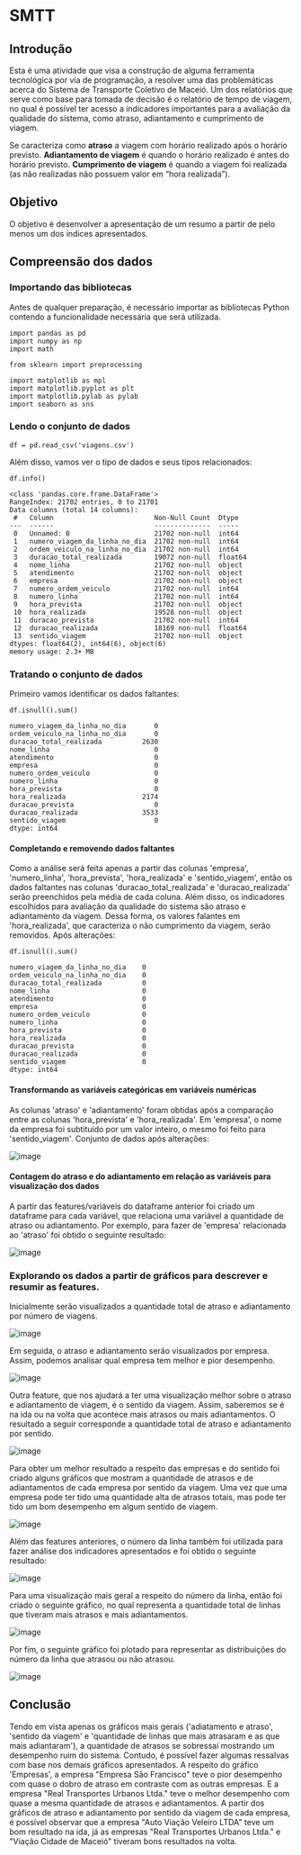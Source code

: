# SMTT

## Introdução

Esta é uma atividade que visa a construção de alguma ferramenta tecnológica por via de programação, a resolver uma das problemáticas acerca do Sistema de Transporte
Coletivo de Maceió. Um dos relatórios que serve como base para tomada de decisão é o relatório de tempo de viagem, no qual é possível ter acesso a indicadores importantes para a avaliação da qualidade do sistema, como atraso, adiantamento e cumprimento de viagem.

Se caracteriza como **atraso** a viagem com horário realizado após o horário previsto. **Adiantamento de viagem** é quando o horário realizado é antes do horário previsto. **Cumprimento de viagem** é quando a viagem foi realizada (as não realizadas não possuem valor em “hora realizada”).

## Objetivo 

O objetivo é desenvolver a apresentação de um resumo a partir de pelo menos um dos índices apresentados.

## Compreensão dos dados

### Importando das bibliotecas
Antes de qualquer preparação, é necessário importar as bibliotecas Python contendo a funcionalidade necessária que será utilizada.

```
import pandas as pd
import numpy as np
import math

from sklearn import preprocessing

import matplotlib as mpl
import matplotlib.pyplot as plt
import matplotlib.pylab as pylab
import seaborn as sns
```

### Lendo o conjunto de dados

```
df = pd.read_csv('viagens.csv')
```

Além disso, vamos ver o tipo de dados e seus tipos relacionados:

```
df.info()
```
```
<class 'pandas.core.frame.DataFrame'>
RangeIndex: 21702 entries, 0 to 21701
Data columns (total 14 columns):
 #   Column                         Non-Null Count  Dtype  
---  ------                         --------------  -----  
 0   Unnamed: 0                     21702 non-null  int64  
 1   numero_viagem_da_linha_no_dia  21702 non-null  int64  
 2   ordem_veiculo_na_linha_no_dia  21702 non-null  int64  
 3   duracao_total_realizada        19072 non-null  float64
 4   nome_linha                     21702 non-null  object 
 5   atendimento                    21702 non-null  object 
 6   empresa                        21702 non-null  object 
 7   numero_ordem_veiculo           21702 non-null  int64  
 8   numero_linha                   21702 non-null  int64  
 9   hora_prevista                  21702 non-null  object 
 10  hora_realizada                 19528 non-null  object 
 11  duracao_prevista               21702 non-null  int64  
 12  duracao_realizada              18169 non-null  float64
 13  sentido_viagem                 21702 non-null  object 
dtypes: float64(2), int64(6), object(6)
memory usage: 2.3+ MB
```

### Tratando o conjunto de dados

Primeiro vamos identificar os dados faltantes:

```
df.isnull().sum()
```
```
numero_viagem_da_linha_no_dia       0
ordem_veiculo_na_linha_no_dia       0
duracao_total_realizada          2630
nome_linha                          0
atendimento                         0
empresa                             0
numero_ordem_veiculo                0
numero_linha                        0
hora_prevista                       0
hora_realizada                   2174
duracao_prevista                    0
duracao_realizada                3533
sentido_viagem                      0
dtype: int64
```
#### Completando e removendo dados faltantes

Como a análise será feita apenas a partir das colunas 'empresa', 'numero_linha', 'hora_prevista',	'hora_realizada' e 'sentido_viagem', então os dados faltantes nas colunas 'duracao_total_realizada' e 'duracao_realizada' serão preenchidos pela média de cada coluna. Além disso, os indicadores escolhidos para avaliação da qualidade do sistema são atraso e adiantamento da viagem. Dessa forma, os valores falantes em 'hora_realizada', que caracteriza o não cumprimento da viagem, serão removidos. Após alterações:

```
df.isnull().sum()
```
```
numero_viagem_da_linha_no_dia    0
ordem_veiculo_na_linha_no_dia    0
duracao_total_realizada          0
nome_linha                       0
atendimento                      0
empresa                          0
numero_ordem_veiculo             0
numero_linha                     0
hora_prevista                    0
hora_realizada                   0
duracao_prevista                 0
duracao_realizada                0
sentido_viagem                   0
dtype: int64
```

#### Transformando as variáveis categóricas em variáveis numéricas

As colunas 'atraso' e 'adiantamento' foram obtidas após a comparação entre as colunas 'hora_prevista' e 'hora_realizada'. Em 'empresa', o nome da empresa foi subtituído por um valor inteiro, o mesmo foi feito para 'sentido_viagem'. Conjunto de dados após alterações:

![image](https://user-images.githubusercontent.com/32077255/107834049-f1c7c580-6d73-11eb-9a64-077ae626f4cf.png)

#### Contagem do atraso e do adiantamento em relação as variáveis para visualização dos dados

A partir das features/variáveis do dataframe anterior foi criado um dataframe para cada variável, que relaciona uma variável a quantidade de atraso ou adiantamento. Por exemplo, para fazer de 'empresa' relacionada ao 'atraso' foi obtido o seguinte resultado:

![image](https://user-images.githubusercontent.com/32077255/107834867-4c622100-6d76-11eb-883e-319557a2417a.png)

### Explorando os dados a partir de gráficos para descrever e resumir as features.

Inicialmente serão visualizados a quantidade total de atraso e adiantamento por número de viagens.

![image](https://user-images.githubusercontent.com/32077255/107835148-46207480-6d77-11eb-93b9-0364be967486.png)

Em seguida, o atraso e adiantamento serão visualizados por empresa. Assim, podemos analisar qual empresa tem melhor e pior desempenho.

![image](https://user-images.githubusercontent.com/32077255/107835252-9992c280-6d77-11eb-859c-530950b4bc6b.png)

Outra feature, que nos ajudará a ter uma visualização melhor sobre o atraso e adiantamento de viagem, é o sentido da viagem. Assim, saberemos se é na ida ou na volta que acontece mais atrasos ou mais adiantamentos. O resultado a seguir corresponde a quantidade total de atraso e adiantamento por sentido.

![image](https://user-images.githubusercontent.com/32077255/107835582-c5627800-6d78-11eb-909f-3021f86e1ea3.png)

Para obter um melhor resultado a respeito das empresas e do sentido foi criado alguns gráficos que mostram a quantidade de atrasos e de adiantamentos de cada empresa por sentido da viagem. Uma vez que uma empresa pode ter tido uma quantidade alta de atrasos totais, mas pode ter tido um bom desempenho em algum sentido de viagem.

![image](https://user-images.githubusercontent.com/32077255/107837479-c1862400-6d7f-11eb-93cf-7e3a32600f3f.png)

Além das features anteriores, o número da linha também foi utilizada para fazer análise dos indicadores apresentados e foi obtido o seguinte resultado:

![image](https://user-images.githubusercontent.com/32077255/107836143-d57b5700-6d7a-11eb-8497-69ab021e1716.png)

Para uma visualização mais geral a respeito do número da linha, então foi criado o seguinte gráfico, no qual representa a quantidade total de linhas que tiveram mais atrasos e mais adiantamentos.

![image](https://user-images.githubusercontent.com/32077255/107836478-0445fd00-6d7c-11eb-83f5-439dce9cc422.png)

Por fim, o seguinte gráfico foi plotado para representar as distribuições do número da linha que atrasou ou não atrasou.

![image](https://user-images.githubusercontent.com/32077255/107836534-4b33f280-6d7c-11eb-9916-7a5d8830cb16.png)

## Conclusão

Tendo em vista apenas os gráficos mais gerais ('adiatamento e atraso', 'sentido da viagem' e 'quantidade de linhas que mais atrasaram e as que mais adiantaram'), a quantidade de atrasos se sobressai mostrando um desempenho ruim do sistema. Contudo, é possível fazer algumas ressalvas com base nos demais gráficos apresentados.
A respeito do gráfico 'Empresas', a empresa "Empresa São Francisco" teve o pior desempenho com quase o dobro de atraso em contraste com as outras empresas. E a empresa "Real Transportes Urbanos Ltda." teve o melhor desempenho com quase a mesma quantidade de atrasos e adiantamentos. 
A partir dos gráficos de atraso e adiantamento por sentido da viagem de cada empresa, é possível observar que a empresa "Auto Viação Veleiro LTDA" teve um bom resultado na ida, já as empresas "Real Transportes Urbanos Ltda." e "Viação Cidade de Maceió" tiveram bons resultados na volta.
